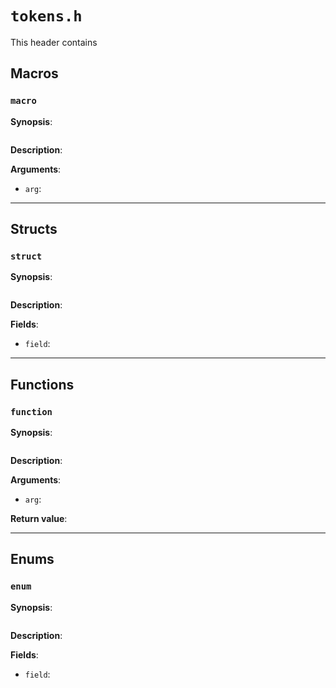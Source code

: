 # `tokens.h`

This header contains

## Macros

### `macro`

**Synopsis**:

```better-c
```

**Description**:



**Arguments**:

- `arg`:

---

## Structs

### `struct`

**Synopsis**:

```better-c
```

**Description**:



**Fields**:

- `field`:

---

## Functions

### `function`

**Synopsis**:

```better-c
```

**Description**:



**Arguments**:

- `arg`:

**Return value**:

---

## Enums

### `enum`

**Synopsis**:

```better-c
```

**Description**:



**Fields**:

- `field`:
